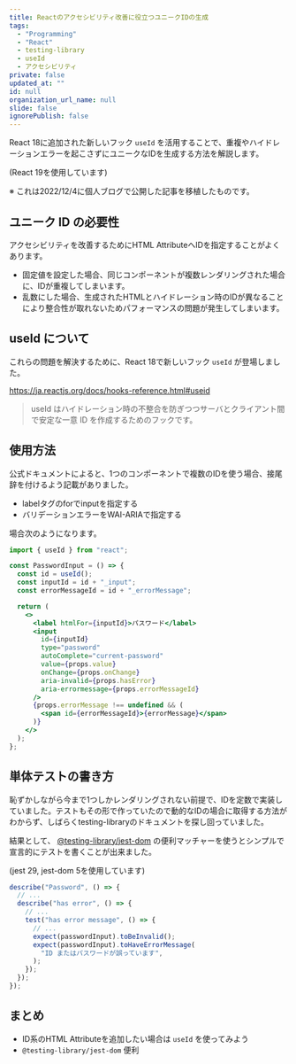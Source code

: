 ```yaml
---
title: Reactのアクセシビリティ改善に役立つユニークIDの生成
tags:
  - "Programming"
  - "React"
  - testing-library
  - useId
  - アクセシビリティ
private: false
updated_at: ""
id: null
organization_url_name: null
slide: false
ignorePublish: false
---
```


React 18に追加された新しいフック `useId` を活用することで、重複やハイドレーションエラーを起こさずにユニークなIDを生成する方法を解説します。

(React 19を使用しています)

※ これは2022/12/4に個人ブログで公開した記事を移植したものです。

## ユニーク ID の必要性

アクセシビリティを改善するためにHTML AttributeへIDを指定することがよくあります。

- 固定値を設定した場合、同じコンポーネントが複数レンダリングされた場合に、IDが重複してしまいます。
- 乱数にした場合、生成されたHTMLとハイドレーション時のIDが異なることにより整合性が取れないためパフォーマンスの問題が発生してしまいます。

## useId について

これらの問題を解決するために、React 18で新しいフック `useId` が登場しました。

https://ja.reactjs.org/docs/hooks-reference.html#useid

> useId はハイドレーション時の不整合を防ぎつつサーバとクライアント間で安定な一意 ID を作成するためのフックです。

## 使用方法

公式ドキュメントによると、1つのコンポーネントで複数のIDを使う場合、接尾辞を付けるよう記載がありました。

- labelタグのforでinputを指定する
- バリデーションエラーをWAI-ARIAで指定する

場合次のようになります。

```jsx
import { useId } from "react";

const PasswordInput = () => {
  const id = useId();
  const inputId = id + "_input";
  const errorMessageId = id + "_errorMessage";

  return (
    <>
      <label htmlFor={inputId}>パスワード</label>
      <input
        id={inputId}
        type="password"
        autoComplete="current-password"
        value={props.value}
        onChange={props.onChange}
        aria-invalid={props.hasError}
        aria-errormessage={props.errorMessageId}
      />
      {props.errorMessage !== undefined && (
        <span id={errorMessageId}>{errorMessage}</span>
      )}
    </>
  );
};
```

## 単体テストの書き方

恥ずかしながら今まで1つしかレンダリングされない前提で、IDを定数で実装していました。テストもその形で作っていたので動的なIDの場合に取得する方法がわからず、しばらくtesting-libraryのドキュメントを探し回っていました。

結果として、 [@testing-library/jest-dom](https://github.com/testing-library/jest-dom) の便利マッチャーを使うとシンプルで宣言的にテストを書くことが出来ました。

(jest 29, jest-dom 5を使用しています)

```js
describe("Password", () => {
  // ...
  describe("has error", () => {
    // ...
    test("has error message", () => {
      // ...
      expect(passwordInput).toBeInvalid();
      expect(passwordInput).toHaveErrorMessage(
        "ID またはパスワードが誤っています",
      );
    });
  });
});
```

## まとめ

- ID系のHTML Attributeを追加したい場合は `useId` を使ってみよう
- `@testing-library/jest-dom` 便利
